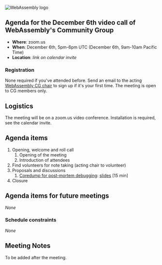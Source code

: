 ![WebAssembly logo](/images/WebAssembly.png)

## Agenda for the December 6th video call of WebAssembly's Community Group

- **Where**: zoom.us
- **When**: December 6th, 5pm-6pm UTC (December 6th, 9am-10am Pacific Time)
- **Location**: *link on calendar invite*

### Registration

None required if you've attended before. Send an email to the acting [WebAssembly CG chair](mailto:webassembly-cg-chair@chromium.org)
to sign up if it's your first time. The meeting is open to CG members only.

## Logistics

The meeting will be on a zoom.us video conference.
Installation is required, see the calendar invite.

## Agenda items

1. Opening, welcome and roll call
    1. Opening of the meeting
    1. Introduction of attendees
1. Find volunteers for note taking (acting chair to volunteer)
1. Proposals and discussions
    1. [Coredump for post-mortem debugging](https://github.com/xtuc/wasm-coredump-format): [slides](https://docs.google.com/presentation/d/1WYCXg7HqUrRFKNvln4V--sTmMn2KsTAnNJCgP6nN5y4/edit?usp=sharing) [15 min]
3. Closure

## Agenda items for future meetings

*None*

### Schedule constraints

*None*

## Meeting Notes

To be added after the meeting.

